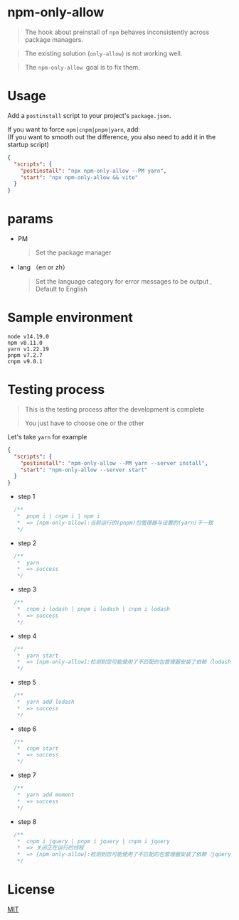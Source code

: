 # npm-only-allow
> The hook about preinstall of `npm` behaves inconsistently across package managers. 

> The existing solution (`only-allow`) is not working well.  

> The `npm-only-allow `goal is to fix them. 

# Usage

Add a `postinstall` script to your project's `package.json`.  

If you want to force `npm|cnpm|pnpm|yarn`, add:  
(If you want to smooth out the difference, you also need to add it in the startup script)

```json
{
  "scripts": {
    "postinstall": "npx npm-only-allow --PM yarn",
    "start": "npx npm-only-allow && vite"
  }
}
```

# params
* PM
  > Set the package manager
* lang （en or zh）
  > Set the language category for error messages to be output , Default to English

# Sample environment
`node v14.19.0`  
`npm v8.11.0`  
`yarn v1.22.19`  
`pnpm v7.2.7`  
`cnpm v9.0.1`

# Testing process
> This is the testing process after the development is complete

> You just have to choose one or the other

Let's take `yarn` for example

```json
{
  "scripts": {
    "postinstall": "npm-only-allow --PM yarn --server install",
    "start": "npm-only-allow --server start"
  }
}
```
* step 1  
```js
  /**
   *  pnpm i | cnpm i | npm i 
   *  => [npm-only-allow]:当前运行的(pnpm)包管理器与设置的(yarn)不一致
   */
```
* step 2  
```js
  /**
   *  yarn
   *  => success
   */
```
* step 3  
```js
  /**
   *  cnpm i lodash | pnpm i lodash | cnpm i lodash
   *  => success
   */
```
* step 4  
```js
  /**
   *  yarn start
   *  => [npm-only-allow]:检测到您可能使用了不匹配的包管理器安装了依赖（lodash),请卸载或使用正确的管理器安装后重试
   */
```
* step 5  
```js
  /**
   *  yarn add lodash
   *  => success
   */
```
* step 6  
```js
  /**
   *  cnpm start
   *  => success
   */
```
* step 7  
```js
  /**
   *  yarn add moment
   *  => success
   */
```
* step 8  
```js
  /**
   *  cnpm i jquery | pnpm i jquery | cnpm i jquery
   *  => 关闭正在运行的线程
   *  => [npm-only-allow]:检测到您可能使用了不匹配的包管理器安装了依赖（jquery),请卸载或使用正确的管理器安装后重试
   */
```
# License
[MIT](LICENSE)